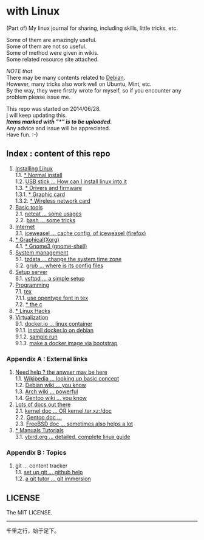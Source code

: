 # with Linux

(Part of) My linux journal for sharing, including skills, little tricks, etc.  
  
Some of them are amazingly useful.  
Some of them are not so useful.  
Some of method were given in wikis.  
Some related resource site attached.  
  
*NOTE that*   
There may be many contents related to [Debian](https://www.debian.org).  
However, many tricks also work well on Ubuntu, Mint, etc.  
By the way, they were firstly wrote for myself, so if you encounter any problem please issue me.  
  
This repo was started on 2014/06/28.  
[I](https://github.com/CDLuminate) will keep updating this.  
___Items marked with "\*" is to be uploaded.___  
Any advice and issue will be appreciated.  
Have fun.  :-)  
  
## Index : content of this repo
1. [Installing Linux](./install)  
1.1. [\* Normal install]()  
1.2. [USB stick ... How can I install linux into it](./install/install-linux-into-usb-stick.txt)  
1.3. [\* Drivers and firmware]()  
1.3.1. [\* Graphic card]()  
1.3.2. [\* Wireless network card]()  
2. [Basic tools](./basic_tools)  
2.1. [netcat ... some usages](./basic_tools/netcat.txt)  
2.2. [bash ... some tricks](./basic_tools/bash_tricks.txt)  
3. [Internet](./internet)  
3.1. [iceweasel ... cache config, of iceweasel (firefox)](./internet/iceweasel-cache.txt)  
4. [\* Graphical(Xorg)]()  
4.1. [\* Gnome3 (gnome-shell)]()  
5. [System management](./config)  
5.1. [tzdata ... change the system time zone](./config/time_zone_change.txt)  
5.2. [grub ... where is its config files](./config/grub_config_file_location.txt)  
6. [Setup server](./server)  
6.1. [vsftpd ... a simple setup](./server/BriefVsftpd.tex)  
7. [Programming](./lang)  
7.1. [tex](./lang/tex)  
7.1.1. [use opentype font in tex](./lang/tex/tex-opentype-font.txt)  
7.2. [\* the c]()  
8. [\* Linux Hacks]()  
9. [Virtualization](./virt)  
9.1. [docker.io ... linux container](./virt/docker/)  
9.1.1. [install docker.io on debian](./virt/docker/docker.install.txt)  
9.1.2. [sample run](./virtual/docker/dockerizing.txt)  
9.1.3. [make a docker image via bootstrap](./virt/docker/docker.make.image.txt)  
  
### Appendix A : External links
1. [Need help ? the anwser may be here](https://google.com)  
1.1. [Wikipedia ... looking up basic concept](http://wikipedia.org)  
1.2. [Debian wiki ... you know](https://wiki.debian.org)  
1.3. [Arch wiki ... powerful](https://wiki.archlinux.org)  
1.4. [Gentoo wiki ... you know](https://wiki.gentoo.org/wiki/Main_Page)  
2. [Lots of docs out there](https://google.com)  
2.1. [kernel doc ... OR kernel.tar.xz:/doc](https://www.kernel.org/doc)  
2.2. [Gentoo doc ...](http://www.gentoo.org/doc)  
2.3. [FreeBSD doc ... sometimes also helps a lot](https://www.freebsd.org/docs.html)  
3. [\* Manuals Tutorials]()  
3.1. [vbird.org ... detailed, complete linux guide](http://linux.vbird.org)  
  
### Appendix B : Topics
1. git ... content tracker  
1.1. [set up git ... github help](https://help.github.com/articles/set-up-git)  
1.2. [a git tutor ... git immersion](http://gitimmersion.com/)  

## LICENSE
The MIT LICENSE.  

---
千里之行，始于足下。
